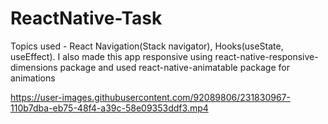 # ReactNative-Task
Topics used - React Navigation(Stack navigator), Hooks(useState, useEffect). I also made this app responsive using react-native-responsive-dimensions package and used react-native-animatable package for animations


https://user-images.githubusercontent.com/92089806/231830967-110b7dba-eb75-48f4-a39c-58e09353ddf3.mp4

